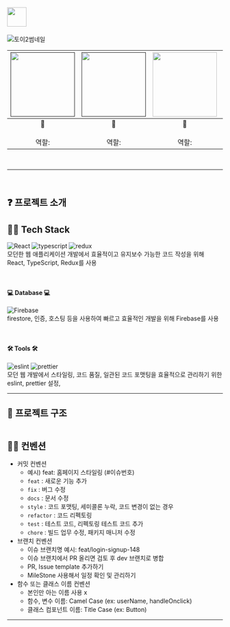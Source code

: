# <img src="https://github.com/user-attachments/assets/9d2778e5-2eac-4528-8b65-8fd5a9df6eb8" width="45" height="45" align='center' /> 
![토이2썸네일]()

<div align=center>


|[<img src="" width="150" height="150"/>]()|[<img src="" width="150" height="150"/>]()|[<img src="" width="150" height="150"/>](https://github.com/)|[<img src="https://avatars.githubusercontent.com/u/?v=4" width="150" height="150"/>](https://github.com/)|[<img src="https://avatars.githubusercontent.com/u/?v=4" width="150" height="150"/>](https://github.com/)|
|:-:|:-:|:-:|:-:|:-:|
|🐯<br/>[]()<br/> 역할: |🐰<br/>[]()<br/> 역할: |🐶<br/>[]()<br/> 역할: |🐱<br/>[]()<br/> 역할: |🐱<br/>[]()<br/> 역할: |
<br/>
</div>



---
<br/>


## ❓ 프로젝트 소개




## 🧑‍💻 Tech Stack


![React](https://img.shields.io/badge/react-%2320232a.svg?style=for-the-badge&logo=react&logoColor=%2361DAFB)
![typescript](https://img.shields.io/badge/TypeScript-007ACC?style=for-the-badge&logo=typescript&logoColor=white)
![redux](https://img.shields.io/badge/Redux-593D88?style=for-the-badge&logo=redux&logoColor=white) <br/>
모던한 웹 애플리케이션 개발에서 효율적이고 유지보수 가능한 코드 작성을 위해 React, TypeScript, Redux를 사용

<br/>

#### 💻 Database 💻
![Firebase](https://img.shields.io/badge/Firebase-039BE5?style=for-the-badge&logo=Firebase&logoColor=white) <br/>
firestore, 인증, 호스팅 등을 사용하여 빠르고 효율적인 개발을 위해 Firebase를 사용

<br/>

#### 🛠 Tools 🛠
![eslint](https://img.shields.io/badge/eslint-3A33D1?style=for-the-badge&logo=eslint&logoColor=white)
![prettier](https://img.shields.io/badge/prettier-1A2C34?style=for-the-badge&logo=prettier&logoColor=F7BA3E)
 <br/>
모던 웹 개발에서 스타일링, 코드 품질, 일관된 코드 포맷팅을 효율적으로 관리하기 위한 eslint, prettier 설정, 


</div>

---
## 📄 프로젝트 구조
```

```

## 🙌🏻 컨벤션

- 커밋 컨벤션
    - 예시) feat: 홈페이지 스타일링 (#이슈번호)
    - `feat` : 새로운 기능 추가
    - `fix` : 버그 수정
    - `docs` : 문서 수정
    - `style` : 코드 포맷팅, 세미콜론 누락, 코드 변경이 없는 경우
    - `refactor` : 코드 리펙토링
    - `test` : 테스트 코드, 리펙토링 테스트 코드 추가
    - `chore` : 빌드 업무 수정, 패키지 매니저 수정
- 브랜치 컨벤션
    - 이슈 브랜치명 예시: feat/login-signup-148
    - 이슈 브랜치에서 PR 올리면 검토 후 dev 브랜치로 병합
    - PR, Issue template 추가하기
    - MileStone 사용해서 일정 확인 및 관리하기
- 함수 또는 클래스 이름 컨벤션
    - 본인만 아는 이름 사용 x
    - 함수, 변수 이름: Camel Case (ex: userName, handleOnclick)
    - 클래스 컴포넌트 이름: Title Case (ex: Button)

---
